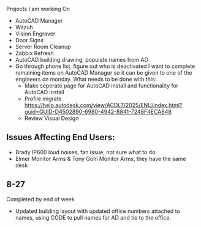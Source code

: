 
Projects I am working On
- AutoCAD Manager
- Wazuh
- Vision Engraver
- Door Signs
- Server Room Cleanup
- Zabbix Refresh
- AutoCAD building drawing, populate names from AD
- Go through phone list, figure out who is deactivated
I want to complete remaining items on AutoCAD Manager so it can be given to one of the engineers on monday. What needs to be done with this:
	- Make seperate page for AutoCAD install and functionality for AutoCAD install
	- Profile migrate https://help.autodesk.com/view/ACDLT/2025/ENU/index.html?guid=GUID-D4502890-6980-4942-8841-7248F4ECA848
	- Review Visual Design 


Issues Affecting End Users:
- 
- Brady IP600 loud noises, fan issue, not sure what to do
- Elmer Monitor Arms & Tony Gohl Monitor Arms, they have the same desk
## 8-27

Completed by end of week
- Updated building layout with updated office numbers attached to names, using CODE to pull names for AD and tie to the office.             